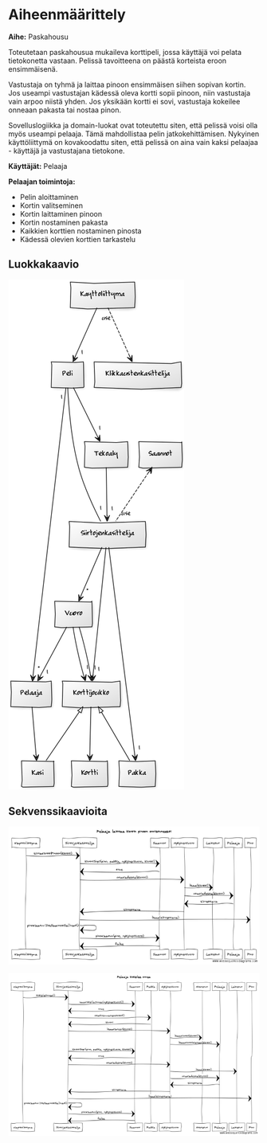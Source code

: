 # Aiheenmäärittely

**Aihe:** Paskahousu

Toteutetaan paskahousua mukaileva korttipeli, jossa käyttäjä voi pelata tietokonetta vastaan. Pelissä tavoitteena on päästä korteista eroon ensimmäisenä.

Vastustaja on tyhmä ja laittaa pinoon ensimmäisen siihen sopivan kortin. Jos useampi vastustajan kädessä oleva kortti sopii pinoon, niin vastustaja vain arpoo niistä yhden. Jos yksikään kortti ei sovi, vastustaja kokeilee onneaan pakasta tai nostaa pinon.

Sovelluslogiikka ja domain-luokat ovat toteutettu siten, että pelissä voisi olla myös useampi pelaaja. Tämä mahdollistaa pelin jatkokehittämisen. Nykyinen käyttöliittymä on kovakoodattu siten, että pelissä on aina vain kaksi pelaajaa - käyttäjä ja vastustajana tietokone.

**Käyttäjät:** Pelaaja

**Pelaajan toimintoja:**
* Pelin aloittaminen
* Kortin valitseminen
* Kortin laittaminen pinoon
* Kortin nostaminen pakasta
* Kaikkien korttien nostaminen pinosta
* Kädessä olevien korttien tarkastelu

## Luokkakaavio
![Luokkakaavio](/dokumentaatio/luokkakaavio2.png)

## Sekvenssikaavioita
![Sekvenssikaavio](/dokumentaatio/sekvenssi1.png)

![Sekvenssikaavio](/dokumentaatio/sekvenssi2.png)
